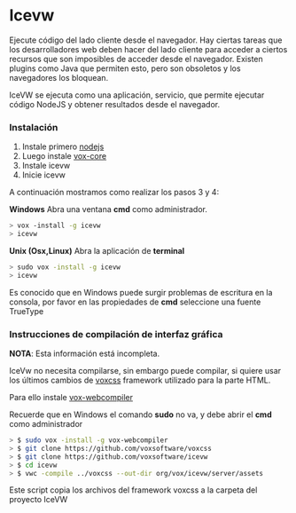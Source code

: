 # Icevw

Ejecute código del lado cliente desde el navegador. Hay ciertas tareas que los desarrolladores web deben hacer del lado cliente para acceder a ciertos recursos que son imposibles de acceder desde el navegador. Existen plugins como Java que permiten esto, pero son obsoletos y los navegadores los bloquean. 

IceVW se ejecuta como una aplicación, servicio, que permite ejecutar código NodeJS y obtener resultados desde el navegador. 


### Instalación 

1. Instale primero [nodejs](https://nodejs.org) 
2. Luego instale [vox-core](https://www.npmjs.com/package/vox-core) 
3. Instale icevw
4. Inicie icevw

A continuación mostramos como realizar los pasos 3 y 4:

**Windows**
Abra una ventana **cmd** como administrador. 

```sh
> vox -install -g icevw
> icevw
```


**Unix (Osx,Linux)**
Abra la aplicación de **terminal**

```sh
> sudo vox -install -g icevw
> icevw
```


Es conocido que en Windows puede surgir problemas de escritura en la consola, por favor en las propiedades de **cmd** seleccione una fuente TrueType



### Instrucciones de compilación de interfaz gráfica

**NOTA**: Esta información está incompleta.

IceVw no necesita compilarse, sin embargo puede compilar, si quiere usar los últimos cambios de [voxcss](https://github.com/voxsoftware/voxcss) framework utilizado para la parte HTML. 

Para ello instale [vox-webcompiler](https://github.com/voxsoftware/vox-webcompiler)

Recuerde que en Windows el comando **sudo** no va, y debe abrir el **cmd** como administrador

```sh
> $ sudo vox -install -g vox-webcompiler
> $ git clone https://github.com/voxsoftware/voxcss
> $ git clone https://github.com/voxsoftware/icevw
> $ cd icevw
> $ vwc -compile ../voxcss --out-dir org/vox/icevw/server/assets
```

Este script copia los archivos del framework voxcss a la carpeta del proyecto IceVW
